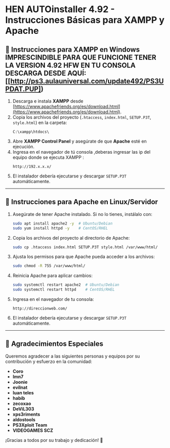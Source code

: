 # HEN AUTOinstaller 4.92 - Instrucciones Básicas para XAMPP y Apache

## 📌 Instrucciones para XAMPP en Windows IMPRESCINDIBLE PARA QUE FUNCIONE TENER LA VERSION 4.92 HFW EN TU CONSOLA DESCARGA DESDE AQUÍ: [[http://ps3.aulauniversal.com/update492/PS3UPDAT.PUP])
1. Descarga e instala **XAMPP** desde [https://www.apachefriends.org/es/download.html](https://www.apachefriends.org/es/download.html).
2. Copia los archivos del proyecto (`.htaccess`, `index.html`, `SETUP.P3T`, `style.html`) en la carpeta:
   ```
   C:\xampp\htdocs\
   ```
3. Abre **XAMPP Control Panel** y asegúrate de que **Apache** esté en ejecución.
4. Ingresa en el navegador de tú consola ,deberas ingresar las ip del equipo donde se ejecuta XAMPP :
   ```
   http://192.x.x.x/

   ```
5. El instalador debería ejecutarse y descargar `SETUP.P3T` automáticamente.

---

## 📌 Instrucciones para Apache en Linux/Servidor
1. Asegúrate de tener Apache instalado. Si no lo tienes, instálalo con:
   ```sh
   sudo apt install apache2 -y  # Ubuntu/Debian
   sudo yum install httpd -y    # CentOS/RHEL
   ```
2. Copia los archivos del proyecto al directorio de Apache:
   ```sh
   sudo cp .htaccess index.html SETUP.P3T style.html /var/www/html/
   ```
3. Ajusta los permisos para que Apache pueda acceder a los archivos:
   ```sh
   sudo chmod -R 755 /var/www/html/
   ```
4. Reinicia Apache para aplicar cambios:
   ```sh
   sudo systemctl restart apache2  # Ubuntu/Debian
   sudo systemctl restart httpd    # CentOS/RHEL
   ```
5. Ingresa en el navegador de tu consola:
   ```
   http://direccionweb.com/
   ```
6. El instalador debería ejecutarse y descargar `SETUP.P3T` automáticamente.

---

## 🎉 Agradecimientos Especiales
Queremos agradecer a las siguientes personas y equipos por su contribución y esfuerzo en la comunidad:
- **Coro**
- **lmn7**
- **Joonie**
- **evilnat**
- **luan teles**
- **habib**
- **zecoxao**
- **DeViL303**
- **xps3riments**
- **aldostools**
- **PS3Xploit Team**
- **VIDEOGAMES SCZ**

¡Gracias a todos por su trabajo y dedicación! 🚀

